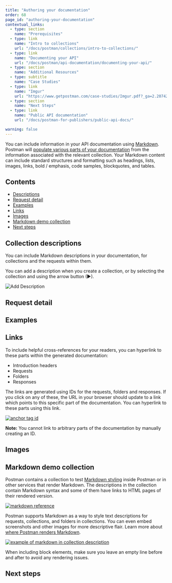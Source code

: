 ```yaml
---
title: "Authoring your documentation"
order: 68
page_id: "authoring-your-documentation"
contextual_links:
  - type: section
    name: "Prerequisites"
  - type: link
    name: "Intro to collections"
    url: "/docs/postman/collections/intro-to-collections/"
  - type: link
    name: "Documenting your API"
    url: "/docs/postman/api-documentation/documenting-your-api/"
  - type: section
    name: "Additional Resources"
  - type: subtitle
    name: "Case Studies"
  - type: link
    name: "Imgur"
    url: "https://www.getpostman.com/case-studies/Imgur.pdf?_ga=2.207421525.754547870.1571851340-1454169035.1570491567"
  - type: section
    name: "Next Steps"
  - type: link
    name: "Public API documentation"
    url: "/docs/postman-for-publishers/public-api-docs/"

warning: false
---
```


You can include information in your API documentation using [Markdown](https://github.com/adam-p/markdown-here/wiki/Markdown-Cheatsheet). Postman will [populate various parts of your documentation](/docs/postman/api-documentation/documenting-your-api#including-detail-in-your-docs) from the information associated with the relevant collection. Your Markdown content can include standard structures and formatting such as headings, lists, images, links, bold / emphasis, code samples, blockquotes, and tables.

## Contents

* [Descriptions](#descriptions)
* [Request detail](#request-detail)
* [Examples](#examples)
* [Links](#links)
* [Images](#images)
* [Markdown demo collection](#markdown-demo-collection)
* [Next steps](#next-steps)

## Collection descriptions

You can include Markdown descriptions in your documentation, for collections and the requests within them.

You can add a description when you create a collection, or by selecting the collection and using the arrow button (&#9654;).

![Add Description](https://assets.postman.com/postman-docs/add-description.jpg)

## Request detail

## Examples

## Links

To include helpful cross-references for your readers, you can hyperlink to these parts within the generated documentation:

* Introduction headers
* Requests
* Folders
* Responses

The links are generated using IDs for the requests, folders and responses. If you click on any of these, the URL in your browser should update to a link which points to this specific part of the documentation. You can hyperlink to these parts using this link.

[![anchor tag id](https://assets.postman.com/postman-docs/anchor-id.png)](https://assets.postman.com/postman-docs/anchor-id.png)

**Note:** You cannot link to arbitrary parts of the documentation by manually creating an ID.

## Images

## Markdown demo collection

Postman contains a collection to test [Markdown styling](https://documenter.getpostman.com/view/4630964/S1LsXVJy) inside Postman or in other services that render Markdown. The descriptions in the collection contain Markdown syntax and some of them have links to HTML pages of their rendered version.

[![markdown reference](https://assets.postman.com/postman-docs/59188697.png)](https://assets.postman.com/postman-docs/59188697.png)

Postman supports Markdown as a way to style text descriptions for requests, collections, and folders in collections. You can even embed screenshots and other images for more descriptive flair. Learn more about [where Postman renders Markdown](/docs/postman/collections/using-markdown-for-descriptions/).

[![example of markdown in collection description](https://assets.postman.com/postman-docs/WS-docs-markdown-p2.png)](https://assets.postman.com/postman-docs/WS-docs-markdown-p2.png)

When including block elements, make sure you leave an empty line before and after to avoid any rendering issues.

## Next steps
